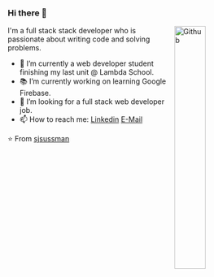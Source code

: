 ### Hi there 👋

<img width="35%" align="right" alt="Github" src="https://user-images.githubusercontent.com/48678280/88862734-4903af80-d201-11ea-968b-9c939d88a37c.gif" />

I'm a full stack stack developer who is passionate about writing code and solving problems.

- 🔭 I’m currently a web developer student finishing my last unit @ Lambda School.
- 📚 I’m currently working on learning Google Firebase.
- 👯 I’m looking for a full stack web developer job. 
- 📫 How to reach me: [Linkedin](https://www.linkedin.com/in/steven-sussman/) [E-Mail](mailto:hello@sjsussman.com)

⭐️ From [sjsussman](https://github.com/sjsussman)
